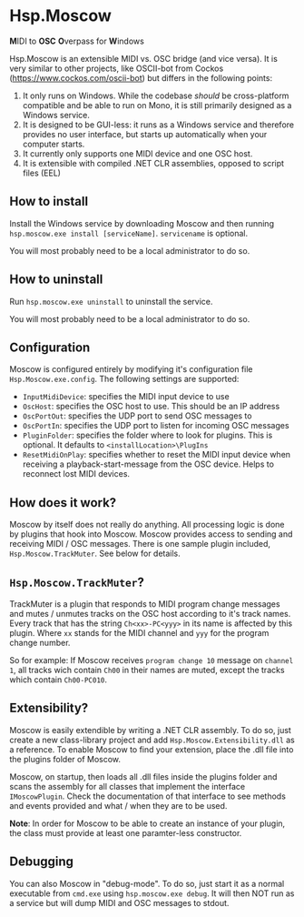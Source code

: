 # Hsp.Moscow

**M**IDI to **OSC** **O**verpass for **W**indows

Hsp.Moscow is an extensible MIDI vs. OSC bridge (and vice versa). It is very similar to other projects, like OSCII-bot from Cockos (https://www.cockos.com/oscii-bot) but differs in the following points:

1. It only runs on Windows. While the codebase *should* be cross-platform compatible and be able to run on Mono, it is still primarily designed as a Windows service.
2. It is designed to be GUI-less: it runs as a Windows service and therefore provides no user interface, but starts up automatically when your computer starts.
3. It currently only supports one MIDI device and one OSC host.
4. It is extensible with compiled .NET CLR assemblies, opposed to script files (EEL)

## How to install

Install the Windows service by downloading Moscow and then running `hsp.moscow.exe install [serviceName]`. `servicename` is optional.

You will most probably need to be a local administrator to do so.

## How to uninstall

Run `hsp.moscow.exe uninstall` to uninstall the service.

You will most probably need to be a local administrator to do so.

## Configuration

Moscow is configured entirely by modifying it's configuration file `Hsp.Moscow.exe.config`. The following settings are supported:

- `InputMidiDevice`: specifies the MIDI input device to use
- `OscHost`: specifies the OSC host to use. This should be an IP address
- `OscPortOut`: specifies the UDP port to send OSC messages to
- `OscPortIn`: specifies the UDP port to listen for incoming OSC messages
- `PluginFolder`: specifies the folder where to look for plugins. This is optional. It defaults to `<installLocation>\PlugIns`
- `ResetMidiOnPlay`: specifies whether to reset the MIDI input device when receiving a playback-start-message from the OSC device. Helps to reconnect lost MIDI devices.

## How does it work?

Moscow by itself does not really do anything. All processing logic is done by plugins that hook into Moscow. Moscow provides access to sending and receiving MIDI / OSC messages. There is one sample plugin included, `Hsp.Moscow.TrackMuter`. See below for details.

## `Hsp.Moscow.TrackMuter`?

TrackMuter is a plugin that responds to MIDI program change messages and mutes / unmutes tracks on the OSC host according to it's track names. Every track that has the string `Ch<xx>-PC<yyy>` in its name is affected by this plugin. Where `xx` stands for the MIDI channel and `yyy` for the program change number.

So for example:
If Moscow receives `program change 10` message on `channel 1`, all tracks wich contain `Ch00` in their names are muted, except the tracks which contain `Ch00-PC010`.

## Extensibility?

Moscow is easily extendible by writing a .NET CLR assembly. To do so, just create a new class-library project and add `Hsp.Moscow.Extensibility.dll` as a reference. To enable Moscow to find your extension, place the .dll file into the plugins folder of Moscow.

Moscow, on startup, then loads all .dll files inside the plugins folder and scans the assembly for all classes that implement the interface `IMoscowPlugin`. Check the documentation of that interface to see methods and events provided and what / when they are to be used.

**Note**: In order for Moscow to be able to create an instance of your plugin, the class must provide at least one paramter-less constructor.

## Debugging

You can also Moscow in "debug-mode". To do so, just start it as a normal executable from `cmd.exe` using `hsp.moscow.exe debug`. It will then NOT run as a service but will dump MIDI and OSC messages to stdout.
